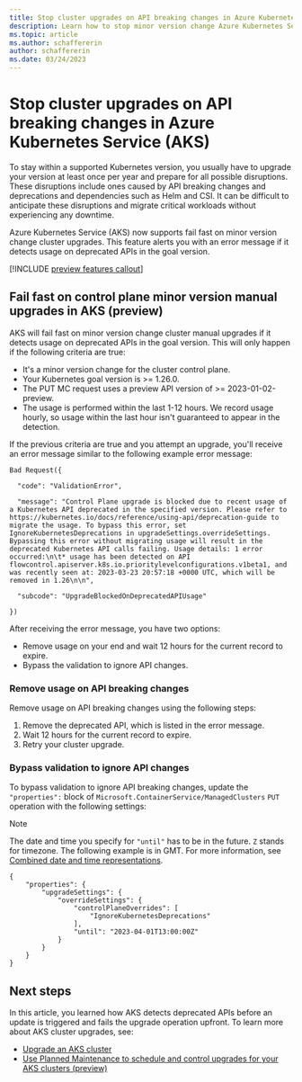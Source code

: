 ```yaml
---
title: Stop cluster upgrades on API breaking changes in Azure Kubernetes Service (AKS) (preview)
description: Learn how to stop minor version change Azure Kubernetes Service (AKS) cluster upgrades on API breaking changes.
ms.topic: article
ms.author: schaffererin
author: schaffererin
ms.date: 03/24/2023
---
```


# Stop cluster upgrades on API breaking changes in Azure Kubernetes Service (AKS)

To stay within a supported Kubernetes version, you usually have to upgrade your version at least once per year and prepare for all possible disruptions. These disruptions include ones caused by API breaking changes and deprecations and dependencies such as Helm and CSI. It can be difficult to anticipate these disruptions and migrate critical workloads without experiencing any downtime.

Azure Kubernetes Service (AKS) now supports fail fast on minor version change cluster upgrades. This feature alerts you with an error message if it detects usage on deprecated APIs in the goal version.

[!INCLUDE [preview features callout](./includes/preview/preview-callout.md)]

## Fail fast on control plane minor version manual upgrades in AKS (preview)

AKS will fail fast on minor version change cluster manual upgrades if it detects usage on deprecated APIs in the goal version. This will only happen if the following criteria are true:

- It's a minor version change for the cluster control plane.
- Your Kubernetes goal version is >= 1.26.0.
- The PUT MC request uses a preview API version of >= 2023-01-02-preview.
- The usage is performed within the last 1-12 hours. We record usage hourly, so usage within the last hour isn't guaranteed to appear in the detection.

If the previous criteria are true and you attempt an upgrade, you'll receive an error message similar to the following example error message:

```
Bad Request({

  "code": "ValidationError",

  "message": "Control Plane upgrade is blocked due to recent usage of a Kubernetes API deprecated in the specified version. Please refer to https://kubernetes.io/docs/reference/using-api/deprecation-guide to migrate the usage. To bypass this error, set IgnoreKubernetesDeprecations in upgradeSettings.overrideSettings. Bypassing this error without migrating usage will result in the deprecated Kubernetes API calls failing. Usage details: 1 error occurred:\n\t* usage has been detected on API flowcontrol.apiserver.k8s.io.prioritylevelconfigurations.v1beta1, and was recently seen at: 2023-03-23 20:57:18 +0000 UTC, which will be removed in 1.26\n\n",

  "subcode": "UpgradeBlockedOnDeprecatedAPIUsage"

})
```

After receiving the error message, you have two options:

- Remove usage on your end and wait 12 hours for the current record to expire.
- Bypass the validation to ignore API changes.

### Remove usage on API breaking changes

Remove usage on API breaking changes using the following steps:

1. Remove the deprecated API, which is listed in the error message.
2. Wait 12 hours for the current record to expire.
3. Retry your cluster upgrade.

### Bypass validation to ignore API changes

To bypass validation to ignore API breaking changes, update the `"properties":` block of `Microsoft.ContainerService/ManagedClusters` `PUT` operation with the following settings:

> [!NOTE]
> The date and time you specify for `"until"` has to be in the future. `Z` stands for timezone. The following example is in GMT. For more information, see [Combined date and time representations](https://en.wikipedia.org/wiki/ISO_8601#Combined_date_and_time_representations).

```
{
    "properties": {
        "upgradeSettings": {
            "overrideSettings": {
                "controlPlaneOverrides": [
                    "IgnoreKubernetesDeprecations"
                ],
                "until": "2023-04-01T13:00:00Z"
            }
        }
    }
}
```

## Next steps

In this article, you learned how AKS detects deprecated APIs before an update is triggered and fails the upgrade operation upfront. To learn more about AKS cluster upgrades, see:

- [Upgrade an AKS cluster][upgrade-cluster]
- [Use Planned Maintenance to schedule and control upgrades for your AKS clusters (preview)][planned-maintenance-aks]

<!-- INTERNAL LINKS -->
[upgrade-cluster]: upgrade-cluster.md
[planned-maintenance-aks]: planned-maintenance.md
